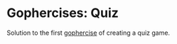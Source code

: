 # Gophercises: Quiz

Solution to the first [gophercise](https://gophercises.com/) of creating a quiz game.